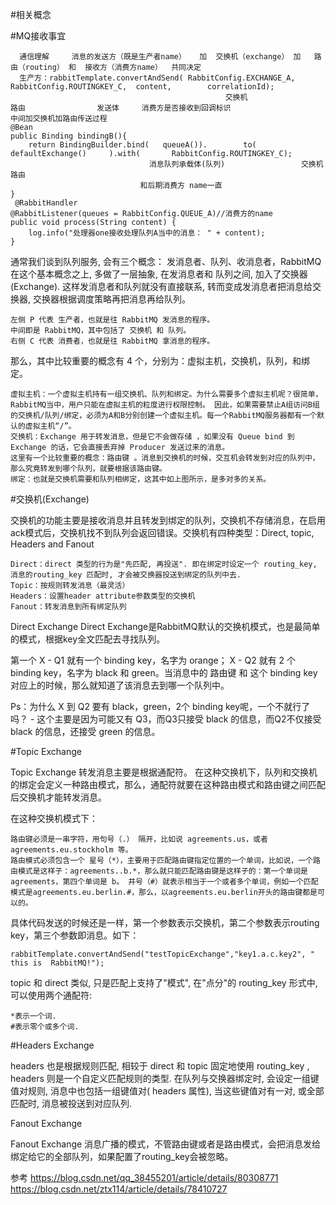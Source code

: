 
#相关概念

#MQ接收事宜

      通信理解     消息的发送方（既是生产者name）   加  交换机（exchange） 加   路由（routing） 和  接收方（消费方name）  共同决定    
      生产方：rabbitTemplate.convertAndSend( RabbitConfig.EXCHANGE_A, RabbitConfig.ROUTINGKEY_C,  content,        correlationId);
                                                    交换机                     路由                发送体     消费方是否接收到回调标识                                                  
    中间加交换机加路由传送过程
    @Bean
    public Binding bindingB(){
        return BindingBuilder.bind(   queueA()).        to(  defaultExchange()     ).with(       RabbitConfig.ROUTINGKEY_C);
                                   消息队列承载体(队列)                 交换机                                 路由
                                 和后期消费方 name一直
    }                                                    
     @RabbitHandler
    @RabbitListener(queues = RabbitConfig.QUEUE_A)//消费方的name
    public void process(String content) {
        log.info("处理器one接收处理队列A当中的消息： " + content);
    }
                                                    
通常我们谈到队列服务, 会有三个概念： 发消息者、队列、收消息者，RabbitMQ 在这个基本概念之上, 多做了一层抽象, 在发消息者和 队列之间, 加入了交换器 (Exchange). 这样发消息者和队列就没有直接联系, 转而变成发消息者把消息给交换器, 交换器根据调度策略再把消息再给队列。


    左侧 P 代表 生产者，也就是往 RabbitMQ 发消息的程序。
    中间即是 RabbitMQ，其中包括了 交换机 和 队列。
    右侧 C 代表 消费者，也就是往 RabbitMQ 拿消息的程序。

那么，其中比较重要的概念有 4 个，分别为：虚拟主机，交换机，队列，和绑定。

    虚拟主机：一个虚拟主机持有一组交换机、队列和绑定。为什么需要多个虚拟主机呢？很简单，RabbitMQ当中，用户只能在虚拟主机的粒度进行权限控制。 因此，如果需要禁止A组访问B组的交换机/队列/绑定，必须为A和B分别创建一个虚拟主机。每一个RabbitMQ服务器都有一个默认的虚拟主机“/”。
    交换机：Exchange 用于转发消息，但是它不会做存储 ，如果没有 Queue bind 到 Exchange 的话，它会直接丢弃掉 Producer 发送过来的消息。
    这里有一个比较重要的概念：路由键 。消息到交换机的时候，交互机会转发到对应的队列中，那么究竟转发到哪个队列，就要根据该路由键。
    绑定：也就是交换机需要和队列相绑定，这其中如上图所示，是多对多的关系。

#交换机(Exchange)

交换机的功能主要是接收消息并且转发到绑定的队列，交换机不存储消息，在启用ack模式后，交换机找不到队列会返回错误。交换机有四种类型：Direct, topic, Headers and Fanout

    Direct：direct 类型的行为是"先匹配, 再投送". 即在绑定时设定一个 routing_key, 消息的routing_key 匹配时, 才会被交换器投送到绑定的队列中去.
    Topic：按规则转发消息（最灵活）
    Headers：设置header attribute参数类型的交换机
    Fanout：转发消息到所有绑定队列

Direct Exchange
Direct Exchange是RabbitMQ默认的交换机模式，也是最简单的模式，根据key全文匹配去寻找队列。

第一个 X - Q1 就有一个 binding key，名字为 orange； X - Q2 就有 2 个 binding key，名字为 black 和 green。当消息中的 路由键 和 这个 binding key 对应上的时候，那么就知道了该消息去到哪一个队列中。

Ps：为什么 X 到 Q2 要有 black，green，2个 binding key呢，一个不就行了吗？ - 这个主要是因为可能又有 Q3，而Q3只接受 black 的信息，而Q2不仅接受black 的信息，还接受 green 的信息。

#Topic Exchange

Topic Exchange 转发消息主要是根据通配符。 在这种交换机下，队列和交换机的绑定会定义一种路由模式，那么，通配符就要在这种路由模式和路由键之间匹配后交换机才能转发消息。

在这种交换机模式下：

    路由键必须是一串字符，用句号（.） 隔开，比如说 agreements.us，或者 agreements.eu.stockholm 等。
    路由模式必须包含一个 星号（*），主要用于匹配路由键指定位置的一个单词，比如说，一个路由模式是这样子：agreements..b.*，那么就只能匹配路由键是这样子的：第一个单词是 agreements，第四个单词是 b。 井号（#）就表示相当于一个或者多个单词，例如一个匹配模式是agreements.eu.berlin.#，那么，以agreements.eu.berlin开头的路由键都是可以的。

具体代码发送的时候还是一样，第一个参数表示交换机，第二个参数表示routing key，第三个参数即消息。如下：

     
    rabbitTemplate.convertAndSend("testTopicExchange","key1.a.c.key2", " this is  RabbitMQ!");

topic 和 direct 类似, 只是匹配上支持了"模式", 在"点分"的 routing_key 形式中, 可以使用两个通配符:

    *表示一个词.
    #表示零个或多个词.

#Headers Exchange

headers 也是根据规则匹配, 相较于 direct 和 topic 固定地使用 routing_key , headers 则是一个自定义匹配规则的类型.
在队列与交换器绑定时, 会设定一组键值对规则, 消息中也包括一组键值对( headers 属性), 当这些键值对有一对, 或全部匹配时, 消息被投送到对应队列.

Fanout Exchange

Fanout Exchange 消息广播的模式，不管路由键或者是路由模式，会把消息发给绑定给它的全部队列，如果配置了routing_key会被忽略。

参考 https://blog.csdn.net/qq_38455201/article/details/80308771
https://blog.csdn.net/ztx114/article/details/78410727
